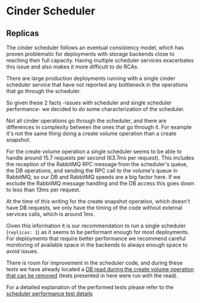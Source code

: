 # Cinder Scheduler

## Replicas

The cinder scheduler follows an eventual consistency model, which has proven
problematic for deployments with storage backends close to reaching their full
capacity.  Having multiple scheduler services exacerbates this issue and also
makes it more difficult to do RCAs.

There are large production deployments running with a single cinder scheduler
service that have not reported any bottleneck in the operations that go through
the scheduler.

So given these 2 facts -issues with scheduler and single scheduler performance-
we decided to do some characterization of the scheduler.

Not all cinder operations go through the scheduler, and there are differences in
complexity between the ones that go through it.  For example it's not the same
thing doing a create volume operation than a create snapshot.

For the create volume operation a single scheduler seems to be able to handle
around 15.7 requests per second (63.7ms per request). This includes the
reception of the RabbitMQ RPC message from the scheduler's queue, the DB
operations, and sending the RPC call to the volume's queue in RabbitMQ, so our
DB and RabbitMQ speeds are a big factor here.  If we exclude the RabbitMQ
message handling and the DB access this goes down to less than 13ms per request.

At the time of this writing for the create snapshot operation, which doesn't
have DB requests, we only have the timing of the code without external services
calls, which is around 1ms.

Given this information it is our recommendation to run a single scheduler
(`replicas: 1`) as it seems to be performant enough for most deployments. For
deployments that require better performance we recommend careful monitoring of
available space in the backends to always enough space to avoid issues.

There is room for improvement in the scheduler code, and during these tests we
have already located a [DB read during the create volume operation that can be
removed](https://review.opendev.org/c/openstack/cinder/+/888535) (tests
presented in here were run with the read).

For a detailed explanation of the performed tests please refer to the [scheduler
performance test details](scheduler-perf/scheduler-perf.md)

